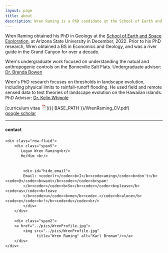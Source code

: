 ```yaml
---
layout: page
title: about
description: Wren Raming is a PhD candidate at the School of Earth and Space Exploration, Arizona State University
---
```


Wren Raming obtained his PhD in Geology at the [School of Earth and Space Exploration](https://sese.asu.edu/), at Arizona State University in December, 2022. Prior to his PhD research, Wren obtained a BS in Economics and Geology, and was a river guide in the Grand Canyon for over a decade.

Wren's undergraduate work focused on understanding the natual and anthropogenic controls on the Bonneville Salt Flats. Undergraduate advisor: [Dr. Brenda Bowen](https://environment.utah.edu/brenda-bowen/)

Wren's PhD research focuses on thresholds in landscape evolution, including physical limits to rainfall-runoff flooding. He used field and remote sensed data to test theories of landscape evolution on the Hawaiian islands. PhD Advisor: [Dr. Kelin Whipple](https://isearch.asu.edu/profile/970462)


[curriculum vitae ![CV as pdf](icons16/pdf-icon.png)]({{ BASE_PATH }}/WrenRaming_CV.pdf)<br/>
[google scholar](https://scholar.google.com/citations?user=xRp1QZUAAAAJ&hl=en)<br/>



---

<div class="container">
<h4><a name="contact"></a>contact</h4>

    <div class="row-fluid">
        <div class="span5">
           Logan Wren Raming<br/>
           He/Him <br/>
        

            <div id="hide_email">
            Email: <code>lr</code><b>I</b><code>aming</code><b>don't</b><code>@</code><b>want</b><code></code><b>spam!
            </b><code></code><b>So</b><code></code><b>please</b><code>as</code><b>leave
            </b><code>u</code><b>me</b><code>.</code><b>alone</b><code>e</code><b>!</b><code>du</code><br/>
            </div>
        </div>

        <div class="span2">
        <a href="../pics/WrenProfile.jpg">
            <img src="../pics/WrenProfile.jpg"
                  title="Wren Raming" alt="Karl Broman"/></a>
        </div>
    </div>
</div>
